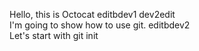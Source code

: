 Hello, this is Octocat editbdev1 dev2edit <br>
I'm going to show how to use git. editbdev2 <br>
Let's start with git init <br>

